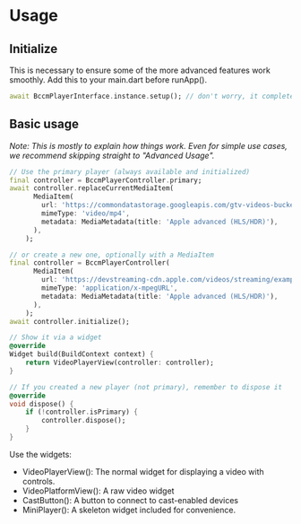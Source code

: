 # Usage

## Initialize

This is necessary to ensure some of the more advanced features work smoothly.
Add this to your main.dart before runApp().

```dart
await BccmPlayerInterface.instance.setup(); // don't worry, it completes in milliseconds.
```

## Basic usage

_Note: This is mostly to explain how things work. Even for simple use cases, we recommend skipping straight to "Advanced Usage"._

```dart
// Use the primary player (always available and initialized)
final controller = BccmPlayerController.primary;
await controller.replaceCurrentMediaItem(
      MediaItem(
        url: 'https://commondatastorage.googleapis.com/gtv-videos-bucket/sample/BigBuckBunny.mp4',
        mimeType: 'video/mp4',
        metadata: MediaMetadata(title: 'Apple advanced (HLS/HDR)'),
      ),
    );

// or create a new one, optionally with a MediaItem
final controller = BccmPlayerController(
      MediaItem(
        url: 'https://devstreaming-cdn.apple.com/videos/streaming/examples/adv_dv_atmos/main.m3u8',
        mimeType: 'application/x-mpegURL',
        metadata: MediaMetadata(title: 'Apple advanced (HLS/HDR)'),
      ),
    );
await controller.initialize();

// Show it via a widget
@override
Widget build(BuildContext context) {
    return VideoPlayerView(controller: controller);
}

// If you created a new player (not primary), remember to dispose it
@override
void dispose() {
    if (!controller.isPrimary) {
        controller.dispose();
    }
}
```

Use the widgets:

- VideoPlayerView(): The normal widget for displaying a video with controls.
- VideoPlatformView(): A raw video widget
- CastButton(): A button to connect to cast-enabled devices
- MiniPlayer(): A skeleton widget included for convenience.
